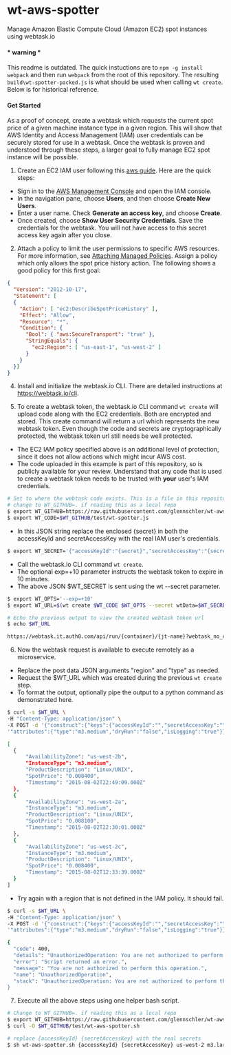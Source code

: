 # wt-aws-spotter
Manage Amazon Elastic Compute Cloud (Amazon EC2) spot instances using webtask.io

####  * warning * 
This readme is outdated. The quick instuctions are to `npm -g install webpack` and then run `webpack` from the root of this repository. The resulting `build\wt-spotter-packed.js` is what should be used when calling `wt create`. Below is for historical reference.

#### Get Started
As a proof of concept, create a webtask which requests the current spot price of a given machine instance type in a given region. This will show that AWS Identity and Access Management (IAM) user credentials can be securely stored for use in a webtask. Once the webtask is proven and understood through these steps, a larger goal to fully manage EC2 spot instance will be possible.

1. Create an EC2 IAM user following this [aws guide](http://docs.aws.amazon.com/IAM/latest/UserGuide/Using_SettingUpUser.html#Using_CreateUser_console). Here are the quick steps:
  * Sign in to the [AWS Management Console](https://console.aws.amazon.com/iam/) and open the IAM console.
  * In the navigation pane, choose **Users**, and then choose **Create New Users**.
  * Enter a user name. Check **Generate an access key**, and choose **Create**.
  * Once created, choose **Show User Security Credentials**. Save the credentials for the webtask. You will not have access to *this* secret access key again after you close.

2. Attach a policy to limit the user permissions to specific AWS resources. For more information, see [Attaching Managed Policies](http://docs.aws.amazon.com/IAM/latest/UserGuide/policies_using-managed.html#attach-managed-policy-console). Assign a policy which only allows the spot price history action. The following shows a good policy for this first goal:
  ```json
  {
    "Version": "2012-10-17",
    "Statement": [
    {
      "Action": [ "ec2:DescribeSpotPriceHistory" ],
      "Effect": "Allow",
      "Resource": "*",
      "Condition": {
        "Bool": { "aws:SecureTransport": "true" },
        "StringEquals": {
          "ec2:Region": [ "us-east-1", "us-west-2" ]
        }
      }
    }]
  }
  ```

4. Install and initialize the webtask.io CLI. There are detailed instructions at https://webtask.io/cli.

5. To create a webtask token, the webtask.io CLI command ```wt create``` will upload code along with the EC2 credentials. Both are encrypted and stored. This create command will return a url which represents the new webtask token. Even though the code and secrets are cryptographically protected, the webtask token url still needs be well protected.
  * The EC2 IAM policy specified above is an additional level of protection, since it does not allow actions which might incur AWS cost.
  * The code uploaded in this example is part of this repository, so is publicly available for your review. Understand that any code that is used to create a webtask token needs to be trusted with **your** user's IAM credentials.
  ```bash
  # Set to where the webtask code exists. This is a file in this repository
  # change to WT_GITHUB=. if reading this as a local repo
  $ export WT_GITHUB=https://raw.githubusercontent.com/glennschler/wt-aws-spotter/master
  $ export WT_CODE=$WT_GITHUB/test/wt-spotter.js
  ```

  * In this JSON string replace the enclosed {secret} in both the accessKeyId and secretAccessKey with the real IAM user's credentials.
  ```bash
  $ export WT_SECRET='{"accessKeyId":"{secret}","secretAccessKey":"{secret}"}'
  ```

  * Call the webtask.io CLI command ```wt create```.
  * The optional exp=+10 parameter instructs the webtask token to expire in 10 minutes.
  * The above JSON $WT_SECRET is sent using the wt --secret parameter.
  ```bash
  $ export WT_OPTS='--exp=+10'
  $ export WT_URL=$(wt create $WT_CODE $WT_OPTS --secret wtData=$WT_SECRET)
  ```
  ```bash
  # Echo the previous output to view the created webtask token url
  $ echo $WT_URL
  ```
  >
  ```bash
  https://webtask.it.auth0.com/api/run/{container}/{jt-name}?webtask_no_cache=1
  ```

6. Now the webtask request is available to execute remotely as a microservice.

  * Replace the post data JSON arguments "region" and "type" as needed.
  * Request the $WT_URL which was created during the previous ```wt create``` step.
  * To format the output, optionally pipe the output to a python command as demonstrated here.
  ```bash
  $ curl -s $WT_URL \
  -H "Content-Type: application/json" \
  -X POST -d '{"construct":{"keys":{"accessKeyId":"","secretAccessKey":"","region":"us-west-1"},"upgrades":{"serialNumber":"","tokenCode":""}},'\
  '"attributes":{"type":"m3.medium","dryRun":"false","isLogging":"true"}}' | python -mjson.tool
  ```
  >
  ```bash
  [
    {
        "AvailabilityZone": "us-west-2b",
        "InstanceType": "m3.medium",
        "ProductDescription": "Linux/UNIX",
        "SpotPrice": "0.008400",
        "Timestamp": "2015-08-02T22:49:09.000Z"
    },
    {
        "AvailabilityZone": "us-west-2a",
        "InstanceType": "m3.medium",
        "ProductDescription": "Linux/UNIX",
        "SpotPrice": "0.008100",
        "Timestamp": "2015-08-02T22:30:01.000Z"
    },
    {
        "AvailabilityZone": "us-west-2c",
        "InstanceType": "m3.medium",
        "ProductDescription": "Linux/UNIX",
        "SpotPrice": "0.008400",
        "Timestamp": "2015-08-02T12:33:39.000Z"
    }
  ]
  ```

  * Try again with a region that is not defined in the IAM policy. It should fail.
  ```bash
  $ curl -s $WT_URL \
  -H "Content-Type: application/json" \
  -X POST -d '{"construct":{"keys":{"accessKeyId":"","secretAccessKey":"","region":"us-west-1"},"upgrades":{"serialNumber":"","tokenCode":""}},'\
  '"attributes":{"type":"m3.medium","dryRun":"false","isLogging":"true"}}' | python -mjson.tool
  ```
  >
  ```bash
  {
    "code": 400,
    "details": "UnauthorizedOperation: You are not authorized to perform this operation.",
    "error": "Script returned an error.",
    "message": "You are not authorized to perform this operation.",
    "name": "UnauthorizedOperation",
    "stack": "UnauthorizedOperation: You are not authorized to perform this operation.\n    at Request.extractError...
  }
  ```

7. Execute all the above steps using one helper bash script.
```bash
# Change to WT_GITHUB=. if reading this as a local repo
$ export WT_GITHUB=https://raw.githubusercontent.com/glennschler/wt-aws-spotter/master
$ curl -O $WT_GITHUB/test/wt-aws-spotter.sh
```
```bash
# replace {accessKeyId} {secretAccessKey} with the real secrets
$ sh wt-aws-spotter.sh {accessKeyId} {secretAccessKey} us-west-2 m3.large
```
